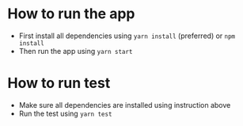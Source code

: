 # How to run the app

- First install all dependencies using `yarn install` (preferred) or `npm install`
- Then run the app using `yarn start`


# How to run test

- Make sure all dependencies are installed using instruction above
- Run the test using `yarn test`

